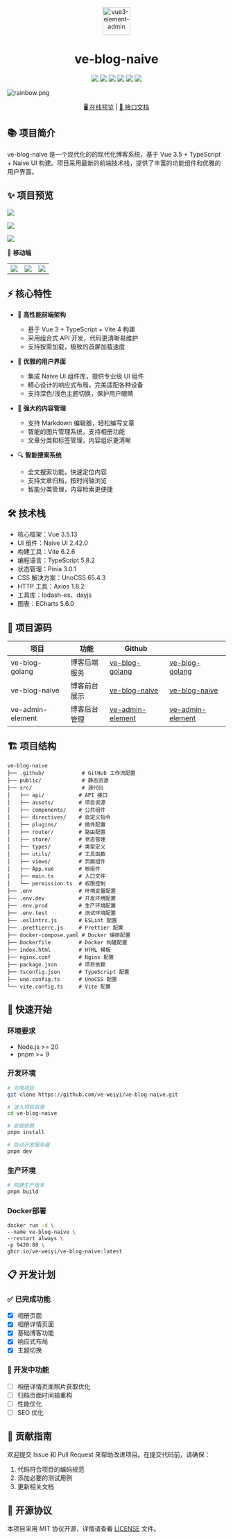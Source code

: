 <div align=center>
  <img alt="vue3-element-admin" width="64" height="64" src="./public/favicon.ico">

  <h1>ve-blog-naive</h1>

  <img src="https://img.shields.io/badge/Vue-3.5.13-brightgreen.svg"/>
  <img src="https://img.shields.io/badge/TypeScript-5.8.2-blue.svg"/>
  <img src="https://img.shields.io/badge/Vite-6.2.6-green.svg"/>
  <img src="https://img.shields.io/badge/Pinia-3.0.1-yellow.svg"/>
  <img src="https://img.shields.io/badge/UnoCSS-65.4.3-red.svg"/>
  <img src="https://img.shields.io/badge/Naive UI-2.41.0-blue.svg"/>

</div>

![](https://foruda.gitee.com/1708618984641188532/a7cca095_716974.png "rainbow.png")


<div align="center">
  <a target="_blank" href="https://blog.veweiyi.cn">🖥️ 在线预览</a> |
  <a target="_blank" href="https://blog.veweiyi.cn/blog-api/v1/swagger/index.html">📑 接口文档</a>
</div>

## 📚 项目简介

ve-blog-naive 是一个现代化的的现代化博客系统，基于 Vue 3.5 + TypeScript + Naive UI 构建。项目采用最新的前端技术栈，提供了丰富的功能组件和优雅的用户界面。

## ✨ 项目预览

![](assets/img.png)

![](assets/img_1.png)

![](assets/img_2.png)

📲 **移动端**

|                |                |                |
|----------------|----------------|----------------|
| ![](assets/img_6.png) | ![](assets/img_7.png) | ![](assets/img_8.png) |


## ⚡ 核心特性

- 🚀 **高性能前端架构**
  - 基于 Vue 3 + TypeScript + Vite 4 构建
  - 采用组合式 API 开发，代码更清晰易维护
  - 支持按需加载，极致的首屏加载速度

- 🎨 **优雅的用户界面**
  - 集成 Naive UI 组件库，提供专业级 UI 组件
  - 精心设计的响应式布局，完美适配各种设备
  - 支持深色/浅色主题切换，保护用户眼睛

- 📝 **强大的内容管理**
  - 支持 Markdown 编辑器，轻松编写文章
  - 智能的图片管理系统，支持相册功能
  - 文章分类和标签管理，内容组织更清晰

- 🔍 **智能搜索系统**
  - 全文搜索功能，快速定位内容
  - 支持文章归档，按时间轴浏览
  - 智能分类管理，内容检索更便捷

## 🛠️ 技术栈

- 核心框架：Vue 3.5.13
- UI 组件：Naive UI 2.42.0
- 构建工具：Vite 6.2.6
- 编程语言：TypeScript 5.8.2
- 状态管理：Pinia 3.0.1
- CSS 解决方案：UnoCSS 65.4.3
- HTTP 工具：Axios 1.8.2
- 工具库：lodash-es、dayjs
- 图表：ECharts 5.6.0

## 📁 项目源码

| 项目               | 功能     | Github                                                               |                                                                     |
|------------------|--------|----------------------------------------------------------------------|---------------------------------------------------------------------|
| ve-blog-golang   | 博客后端服务 | [ve-blog-golang](https://github.com/ve-weiyi/ve-blog-golang.git)     | [ve-blog-golang](https://gitee.com/ve-weiyi/ve-blog-golang.git)     |
| ve-blog-naive    | 博客前台展示 | [ve-blog-naive](https://github.com/ve-weiyi/ve-blog-naive.git)       | [ve-blog-naive](https://gitee.com/ve-weiyi/ve-blog-naive.git)       |
| ve-admin-element | 博客后台管理 | [ve-admin-element](https://github.com/ve-weiyi/ve-admin-element.git) | [ve-admin-element](https://gitee.com/ve-weiyi/ve-admin-element.git) |

## 🏗️ 项目结构

```
ve-blog-naive
├── .github/            # GitHub 工作流配置
├── public/             # 静态资源
├── src/                # 源代码
│   ├── api/           # API 接口
│   ├── assets/        # 项目资源
│   ├── components/    # 公共组件
│   ├── directives/    # 自定义指令
│   ├── plugins/       # 插件配置
│   ├── router/        # 路由配置
│   ├── store/         # 状态管理
│   ├── types/         # 类型定义
│   ├── utils/         # 工具函数
│   ├── views/         # 页面组件
│   ├── App.vue        # 根组件
│   ├── main.ts        # 入口文件
│   └── permission.ts  # 权限控制
├── .env               # 环境变量配置
├── .env.dev           # 开发环境配置
├── .env.prod          # 生产环境配置
├── .env.test          # 测试环境配置
├── .eslintrc.js       # ESLint 配置
├── .prettierrc.js     # Prettier 配置
├── docker-compose.yaml # Docker 编排配置
├── Dockerfile         # Docker 构建配置
├── index.html         # HTML 模板
├── nginx.conf         # Nginx 配置
├── package.json       # 项目依赖
├── tsconfig.json      # TypeScript 配置
├── uno.config.ts      # UnoCSS 配置
└── vite.config.ts     # Vite 配置
```

## 🚀 快速开始

### 环境要求

- Node.js >= 20
- pnpm >= 9

### 开发环境

```bash
# 克隆项目
git clone https://github.com/ve-weiyi/ve-blog-naive.git

# 进入项目目录
cd ve-blog-naive

# 安装依赖
pnpm install

# 启动开发服务器
pnpm dev
```

### 生产环境

```bash
# 构建生产版本
pnpm build
```

### Docker部署

```bash
docker run -d \
--name ve-blog-naive \
--restart always \
-p 9420:80 \
ghcr.io/ve-weiyi/ve-blog-naive:latest
```

## 📋 开发计划

### ✅ 已完成功能

- [x] 相册页面
- [x] 相册详情页面
- [x] 基础博客功能
- [x] 响应式布局
- [x] 主题切换

### 🚧 开发中功能

- [ ] 相册详情页面照片获取优化
- [ ] 归档页面时间轴重构
- [ ] 性能优化
- [ ] SEO 优化

## 🤝 贡献指南

欢迎提交 Issue 和 Pull Request 来帮助改进项目。在提交代码前，请确保：

1. 代码符合项目的编码规范
2. 添加必要的测试用例
3. 更新相关文档

## 📄 开源协议

本项目采用 MIT 协议开源，详情请查看 [LICENSE](LICENSE) 文件。
